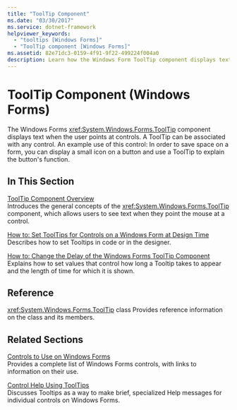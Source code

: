 ```yaml
---
title: "ToolTip Component"
ms.date: "03/30/2017"
ms.service: dotnet-framework
helpviewer_keywords:
  - "tooltips [Windows Forms]"
  - "ToolTip component [Windows Forms]"
ms.assetid: 82e71dc3-0159-4f91-9f22-499224f004a0
description: Learn how the Windows Form ToolTip component displays text when the user points at controls to give a brief explanation or overview.
---
```

# ToolTip Component (Windows Forms)

The Windows Forms <xref:System.Windows.Forms.ToolTip> component displays text when the user points at controls. A ToolTip can be associated with any control. An example use of this control: In order to save space on a form, you can display a small icon on a button and use a ToolTip to explain the button's function.

## In This Section

[ToolTip Component Overview](tooltip-component-overview-windows-forms.md)\
Introduces the general concepts of the <xref:System.Windows.Forms.ToolTip> component, which allows users to see text when they point the mouse at a control.

[How to: Set ToolTips for Controls on a Windows Form at Design Time](how-to-set-tooltips-for-controls-on-a-windows-form-at-design-time.md)\
Describes how to set Tooltips in code or in the designer.

[How to: Change the Delay of the Windows Forms ToolTip Component](how-to-change-the-delay-of-the-windows-forms-tooltip-component.md)\
Explains how to set values that control how long a Tooltip takes to appear and the length of time for which it is shown.

## Reference

<xref:System.Windows.Forms.ToolTip> class
Provides reference information on the class and its members.

## Related Sections

[Controls to Use on Windows Forms](controls-to-use-on-windows-forms.md)\
Provides a complete list of Windows Forms controls, with links to information on their use.

[Control Help Using ToolTips](../advanced/control-help-using-tooltips.md)\
Discusses Tooltips as a way to make brief, specialized Help messages for individual controls on Windows Forms.
